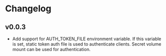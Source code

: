 # Changelog

## v0.0.3

* Add support for AUTH_TOKEN_FILE environment variable. If this variable is set, static token auth file is used to authenticate clients. Secret volume mount can be used for authentication.
